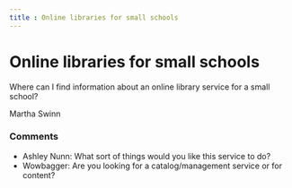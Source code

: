```yaml
---
title : Online libraries for small schools
---
```

Online libraries for small schools
=====================
Where can I find information about an online library service for a small
school?

Martha Swinn

### Comments ###
* Ashley Nunn: What sort of things would you like this service to do?
* Wowbagger: Are you looking for a catalog/management service or for content?


